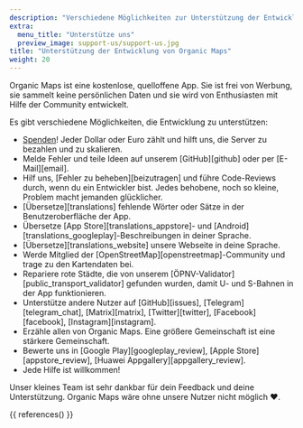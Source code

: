 ```yaml
---
description: "Verschiedene Möglichkeiten zur Unterstützung der Entwicklung unserer kostenlosen Anwendung"
extra:
  menu_title: "Unterstütze uns"
  preview_image: support-us/support-us.jpg
title: "Unterstützung der Entwicklung von Organic Maps"
weight: 20
---
```


Organic Maps ist eine kostenlose, quelloffene App. Sie ist frei von Werbung,
sie sammelt keine persönlichen Daten und sie wird von Enthusiasten mit Hilfe
der Community entwickelt.

Es gibt verschiedene Möglichkeiten, die Entwicklung zu unterstützen:

- [Spenden](@/donate/index.de.md)! Jeder Dollar oder Euro zählt und hilft
  uns, die Server zu bezahlen und zu skalieren.
- Melde Fehler und teile Ideen auf unserem [GitHub][github] oder per
  [E-Mail][email].
- Hilf uns, [Fehler zu beheben][beizutragen] und führe Code-Reviews durch,
  wenn du ein Entwickler bist. Jedes behobene, noch so kleine, Problem macht
  jemanden glücklicher.
- [Übersetze][translations] fehlende Wörter oder Sätze in der
  Benutzeroberfläche der App.
- Übersetze [App Store][translations_appstore]- und
  [Android][translations_googleplay]-Beschreibungen in deiner Sprache.
- [Übersetze][translations_website] unsere Webseite in deine Sprache.
- Werde Mitglied der [OpenStreetMap][openstreetmap]-Community und trage zu
  den Kartendaten bei.
- Repariere rote Städte, die von unserem
  [ÖPNV-Validator][public_transport_validator] gefunden wurden, damit U- und
  S-Bahnen in der App funktionieren.
- Unterstütze andere Nutzer auf [GitHub][issues], [Telegram][telegram_chat],
  [Matrix][matrix], [Twitter][twitter], [Facebook][facebook],
  [Instagram][instagram].
- Erzähle allen von Organic Maps. Eine größere Gemeinschaft ist eine
  stärkere Gemeinschaft.
- Bewerte uns in [Google Play][googleplay_review], [Apple
  Store][appstore_review], [Huawei Appgallery][appgallery_review].
- Jede Hilfe ist willkommen!

Unser kleines Team ist sehr dankbar für dein Feedback und deine
Unterstützung. Organic Maps wäre ohne unsere Nutzer nicht möglich ❤️.

{{ references() }}

